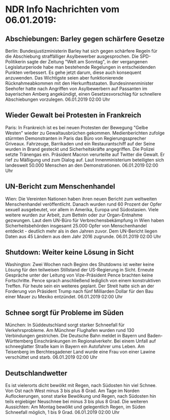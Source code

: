 # NDR Info Nachrichten vom 06.01.2019:


## Abschiebungen: Barley gegen schärfere Gesetze
Berlin: Bundesjustizministerin Barley hat sich gegen schärfere Regeln für die Abschiebung straffälliger Asylbewerber ausgesprochen. Die SPD-Politikerin sagte der Zeitung "Welt am Sonntag", in der vergangenen Legislaturperiode habe man bestehende Regelungen in entscheidenden Punkten verbessert. Es gehe jetzt darum, diese auch konsequent anzuwenden. Das Wichtigste seien aber funktionierende Rücknahmeabkommen mit den Herkunftsstaaten. Bundesinnenminister Seehofer hatte nach Angriffen von Asylbewerbern auf Passanten im bayerischen Amberg angekündigt, einen Gesetzesvorschlag für schnellere Abschiebungen vorzulegen. 06.01.2019 02:00 Uhr 

## Wieder Gewalt bei Protesten in Frankreich
Paris: In Frankreich ist es bei neuen Protesten der Bewegung "Gelbe Westen" wieder zu Gewaltausbrüchen gekommen. Medienberichten zufolge stürmten Demonstranten in Paris das Büro von Regierungssprecher Griveaux. Fahrzeuge, Barrikaden und ein Restaurantschiff auf der Seine wurden in Brand gesteckt und Sicherheitskräfte angegriffen. Die Polizei setzte Tränengas ein. Präsident Macron verurteilte auf Twitter die Gewalt. Er  rief zu Mäßigung und zum Dialog auf. Laut Innenministerium beteiligten sich landesweit 50.000 Menschen an den Demonstrationen. 06.01.2019 02:00 Uhr 

## UN-Bericht zum Menschenhandel
Wien: Die Vereinten Nationen haben ihren neuen Bericht zum weltweiten Menschenhandel veröffentlicht. Danach wurden rund 60 Prozent der Opfer sexuell ausgebeutet, vor allem in Amerika, Europa und Südostasien. Viele weitere wurden zur Arbeit, zum Betteln oder zur Organ-Entnahme gezwungen. Laut dem UN-Büro für Verbrechensbekämpfung in Wien haben Sicherheitsbehörden insgesamt 25.000 Opfer von Menschenhandel entdeckt - deutlich mehr als in den Jahren zuvor. Dem UN-Bericht liegen Daten aus 45 Ländern aus dem Jahr 2016 zugrunde. 06.01.2019 02:00 Uhr 

## Shutdown: Weiter keine Lösung in Sicht
Washington: Zwei Wochen nach Beginn des Shutdowns ist weiter keine Lösung für den teilweisen Stillstand der US-Regierung in Sicht. Erneute Gespräche unter der Leitung von Vize-Präsident Pence brachten keine Fortschritte. Pence sprach anschließend lediglich von einem konstruktiven Treffen. Für heute sein ein weiteres geplant. Der Streit hatte sich an der Forderung von Präsident Trump nach fünf Milliarden Dollar für den Bau einer Mauer zu Mexiko entzündet. 06.01.2019 02:00 Uhr 

## Schnee sorgt für Probleme im Süden
München: In Süddeutschland sorgt starker Schneefall für Verkehrsprobleme. Am Münchner Flughafen wurden rund 130 Verbindungen gestrichen. Die Deutsche Bahn meldet in Bayern und Baden-Württemberg Einschränkungen im Regionalverkehr. Bei einem Unfall auf schneeglatter Straße kam in Bayern ein Autofahrer ums Leben. Am Teisenberg im Berchtesgadener Land wurde eine Frau von einer Lawine verschüttet und starb. 06.01.2019 02:00 Uhr 

## Deutschlandwetter
Es ist vielerorts dicht bewölkt mit Regen, nach Südosten hin viel Schnee. Von Ost nach West minus 3 bis plus 8 Grad. Am Tage im Norden Auflockerungen, sonst starke Bewölkung und Regen, nach Südosten hin teils ergiebiger Neuschnee bei minus 3 bis plus 8 Grad. Die weiteren Aussichten: Am Montag bewölkt und gelegentlich Regen, im Süden  Schneefall möglich, 1 bis 9 Grad. 06.01.2019 02:00 Uhr 
